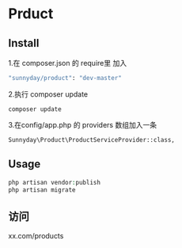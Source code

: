 # Prduct

## Install
1.在 composer.json 的 require里 加入
``` bash
"sunnyday/product": "dev-master"
```
2.执行 composer update
```
composer update
```
3.在config/app.php 的 providers 数组加入一条
```
Sunnyday\Product\ProductServiceProvider::class,
```

## Usage
``` php
php artisan vendor:publish
php artisan migrate
```
## 访问
xx.com/products
